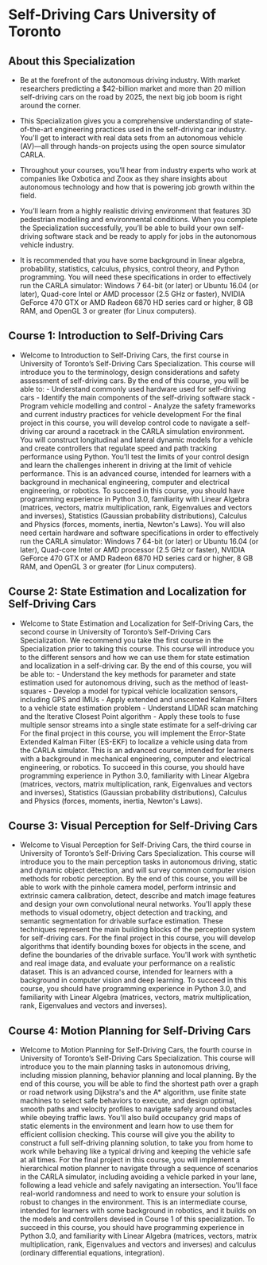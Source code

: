 # Self-Driving Cars University of Toronto

## About this Specialization

- Be at the forefront of the autonomous driving industry. With market researchers predicting a $42-billion market and more than 20 million self-driving cars on the road by 2025, the next big job boom is right around the corner.

- This Specialization gives you a comprehensive understanding of state-of-the-art engineering practices used in the self-driving car industry. You'll get to interact with real data sets from an autonomous vehicle (AV)―all through hands-on projects using the open source simulator CARLA.

- Throughout your courses, you’ll hear from industry experts who work at companies like Oxbotica and Zoox as they share insights about autonomous technology and how that is powering job growth within the field.

- You’ll learn from a highly realistic driving environment that features 3D pedestrian modelling and environmental conditions. When you complete the Specialization successfully, you’ll be able to build your own self-driving software stack and be ready to apply for jobs in the autonomous vehicle industry.

- It is recommended that you have some background in linear algebra, probability, statistics, calculus, physics, control theory, and Python programming. You will need these specifications in order to effectively run the CARLA simulator: Windows 7 64-bit (or later) or Ubuntu 16.04 (or later), Quad-core Intel or AMD processor (2.5 GHz or faster), NVIDIA GeForce 470 GTX or AMD Radeon 6870 HD series card or higher, 8 GB RAM, and OpenGL 3 or greater (for Linux computers).

## Course 1: Introduction to Self-Driving Cars


- Welcome to Introduction to Self-Driving Cars, the first course in University of Toronto’s Self-Driving Cars Specialization. This course will introduce you to the terminology, design considerations and safety assessment of self-driving cars. By the end of this course, you will be able to: - Understand commonly used hardware used for self-driving cars - Identify the main components of the self-driving software stack - Program vehicle modelling and control - Analyze the safety frameworks and current industry practices for vehicle development For the final project in this course, you will develop control code to navigate a self-driving car around a racetrack in the CARLA simulation environment. You will construct longitudinal and lateral dynamic models for a vehicle and create controllers that regulate speed and path tracking performance using Python. You’ll test the limits of your control design and learn the challenges inherent in driving at the limit of vehicle performance. This is an advanced course, intended for learners with a background in mechanical engineering, computer and electrical engineering, or robotics. To succeed in this course, you should have programming experience in Python 3.0, familiarity with Linear Algebra (matrices, vectors, matrix multiplication, rank, Eigenvalues and vectors and inverses), Statistics (Gaussian probability distributions), Calculus and Physics (forces, moments, inertia, Newton's Laws). You will also need certain hardware and software specifications in order to effectively run the CARLA simulator: Windows 7 64-bit (or later) or Ubuntu 16.04 (or later), Quad-core Intel or AMD processor (2.5 GHz or faster), NVIDIA GeForce 470 GTX or AMD Radeon 6870 HD series card or higher, 8 GB RAM, and OpenGL 3 or greater (for Linux computers).


## Course 2: State Estimation and Localization for Self-Driving Cars

- Welcome to State Estimation and Localization for Self-Driving Cars, the second course in University of Toronto’s Self-Driving Cars Specialization. We recommend you take the first course in the Specialization prior to taking this course. This course will introduce you to the different sensors and how we can use them for state estimation and localization in a self-driving car. By the end of this course, you will be able to: - Understand the key methods for parameter and state estimation used for autonomous driving, such as the method of least-squares - Develop a model for typical vehicle localization sensors, including GPS and IMUs - Apply extended and unscented Kalman Filters to a vehicle state estimation problem - Understand LIDAR scan matching and the Iterative Closest Point algorithm - Apply these tools to fuse multiple sensor streams into a single state estimate for a self-driving car For the final project in this course, you will implement the Error-State Extended Kalman Filter (ES-EKF) to localize a vehicle using data from the CARLA simulator. This is an advanced course, intended for learners with a background in mechanical engineering, computer and electrical engineering, or robotics. To succeed in this course, you should have programming experience in Python 3.0, familiarity with Linear Algebra (matrices, vectors, matrix multiplication, rank, Eigenvalues and vectors and inverses), Statistics (Gaussian probability distributions), Calculus and Physics (forces, moments, inertia, Newton's Laws).


## Course 3: Visual Perception for Self-Driving Cars

- Welcome to Visual Perception for Self-Driving Cars, the third course in University of Toronto’s Self-Driving Cars Specialization. This course will introduce you to the main perception tasks in autonomous driving, static and dynamic object detection, and will survey common computer vision methods for robotic perception. By the end of this course, you will be able to work with the pinhole camera model, perform intrinsic and extrinsic camera calibration, detect, describe and match image features and design your own convolutional neural networks. You'll apply these methods to visual odometry, object detection and tracking, and semantic segmentation for drivable surface estimation. These techniques represent the main building blocks of the perception system for self-driving cars. For the final project in this course, you will develop algorithms that identify bounding boxes for objects in the scene, and define the boundaries of the drivable surface. You'll work with synthetic and real image data, and evaluate your performance on a realistic dataset. This is an advanced course, intended for learners with a background in computer vision and deep learning. To succeed in this course, you should have programming experience in Python 3.0, and familiarity with Linear Algebra (matrices, vectors, matrix multiplication, rank, Eigenvalues and vectors and inverses).


## Course 4: Motion Planning for Self-Driving Cars

- Welcome to Motion Planning for Self-Driving Cars, the fourth course in University of Toronto’s Self-Driving Cars Specialization. This course will introduce you to the main planning tasks in autonomous driving, including mission planning, behavior planning and local planning. By the end of this course, you will be able to find the shortest path over a graph or road network using Dijkstra's and the A* algorithm, use finite state machines to select safe behaviors to execute, and design optimal, smooth paths and velocity profiles to navigate safely around obstacles while obeying traffic laws. You'll also build occupancy grid maps of static elements in the environment and learn how to use them for efficient collision checking. This course will give you the ability to construct a full self-driving planning solution, to take you from home to work while behaving like a typical driving and keeping the vehicle safe at all times. For the final project in this course, you will implement a hierarchical motion planner to navigate through a sequence of scenarios in the CARLA simulator, including avoiding a vehicle parked in your lane, following a lead vehicle and safely navigating an intersection. You'll face real-world randomness and need to work to ensure your solution is robust to changes in the environment. This is an intermediate course, intended for learners with some background in robotics, and it builds on the models and controllers devised in Course 1 of this specialization. To succeed in this course, you should have programming experience in Python 3.0, and familiarity with Linear Algebra (matrices, vectors, matrix multiplication, rank, Eigenvalues and vectors and inverses) and calculus (ordinary differential equations, integration).

